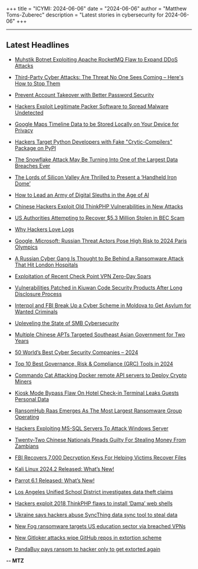 +++
title = "ICYMI: 2024-06-06"
date = "2024-06-06"
author = "Matthew Toms-Zuberec"
description = "Latest stories in cybersecurity for 2024-06-06"
+++

---------------------------------------------------------------------------
## Latest Headlines
- [Muhstik Botnet Exploiting Apache RocketMQ Flaw to Expand DDoS Attacks](https://thehackernews.com/2024/06/muhstik-botnet-exploiting-apache.html)

- [Third-Party Cyber Attacks: The Threat No One Sees Coming – Here's How to Stop Them](https://thehackernews.com/2024/06/third-party-cyber-attacks-threat-no-one.html)

- [Prevent Account Takeover with Better Password Security](https://thehackernews.com/2024/06/prevent-account-takeover-with-better.html)

- [Hackers Exploit Legitimate Packer Software to Spread Malware Undetected](https://thehackernews.com/2024/06/hackers-exploit-legitimate-packer.html)

- [Google Maps Timeline Data to be Stored Locally on Your Device for Privacy](https://thehackernews.com/2024/06/google-maps-timeline-data-to-be-stored.html)

- [Hackers Target Python Developers with Fake "Crytic-Compilers" Package on PyPI](https://thehackernews.com/2024/06/hackers-target-python-developers-with.html)

- [The Snowflake Attack May Be Turning Into One of the Largest Data Breaches Ever](https://www.wired.com/story/snowflake-breach-advanced-auto-parts-lendingtree/)

- [The Lords of Silicon Valley Are Thrilled to Present a ‘Handheld Iron Dome’](https://www.wired.com/story/zeromark-handheld-iron-dome-a16z/)

- [How to Lead an Army of Digital Sleuths in the Age of AI](https://www.wired.com/story/how-to-lead-army-of-digital-sleuths-age-of-ai/)

- [Chinese Hackers Exploit Old ThinkPHP Vulnerabilities in New Attacks](https://www.securityweek.com/chinese-hackers-exploit-old-thinkphp-vulnerabilities-in-new-attacks/)

- [US Authorities Attempting to Recover $5.3 Million Stolen in BEC Scam](https://www.securityweek.com/us-authorities-attempting-to-recover-5-3-million-stolen-in-bec-scam/)

- [Why Hackers Love Logs](https://www.securityweek.com/why-hackers-love-logs/)

- [Google, Microsoft: Russian Threat Actors Pose High Risk to 2024 Paris Olympics](https://www.securityweek.com/google-microsoft-russian-threat-actors-pose-high-risk-to-2024-paris-olympics/)

- [A Russian Cyber Gang Is Thought to Be Behind a Ransomware Attack That Hit London Hospitals](https://www.securityweek.com/a-russian-cyber-gang-is-thought-to-be-behind-a-ransomware-attack-that-hit-london-hospitals/)

- [Exploitation of Recent Check Point VPN Zero-Day Soars](https://www.securityweek.com/exploitation-of-recent-check-point-vpn-zero-day-soars/)

- [Vulnerabilities Patched in Kiuwan Code Security Products After Long Disclosure Process](https://www.securityweek.com/vulnerabilities-patched-in-kiuwan-code-security-products-after-long-disclosure-process/)

- [Interpol and FBI Break Up a Cyber Scheme in Moldova to Get Asylum for Wanted Criminals](https://www.securityweek.com/interpol-and-fbi-break-up-a-cyber-scheme-in-moldova-to-get-asylum-for-wanted-criminals/)

- [Upleveling the State of SMB Cybersecurity](https://www.securityweek.com/upleveling-the-state-of-smb-cybersecurity/)

- [Multiple Chinese APTs Targeted Southeast Asian Government for Two Years](https://www.securityweek.com/multiple-chinese-apts-targeted-southeast-asian-government-for-two-years/)

- [50 World’s Best Cyber Security Companies – 2024](https://cybersecuritynews.com/best-cyber-security-companies/)

- [Top 10 Best Governance, Risk & Compliance (GRC) Tools in 2024](https://cybersecuritynews.com/best-grc-tools/)

- [Commando Cat Attacking Docker remote API servers to Deploy Crypto Miners](https://cybersecuritynews.com/commando-cat-attacking-docker/)

- [Kiosk Mode Bypass Flaw On Hotel Check-in Terminal Leaks Guests Personal Data](https://cybersecuritynews.com/kiosk-mode-bypass-leaks-data/)

- [RansomHub Raas Emerges As The Most Largest Ransomware Group Operating](https://cybersecuritynews.com/ransomhub-raas-largest-ransomware-group/)

- [Hackers Exploiting MS-SQL Servers To Attack Windows Server](https://cybersecuritynews.com/hackers-exploiting-ms-sql-servers/)

- [Twenty-Two Chinese Nationals Pleads Guilty For Stealing Money From Zambians](https://cybersecuritynews.com/twenty-two-chinese-nationals-pleads-guilty/)

- [FBI Recovers 7,000 Decryption Keys For Helping Victims Recover Files](https://cybersecuritynews.com/fbi-recovers-7000-decryption-keys/)

- [Kali Linux 2024.2 Released: What’s New!](https://cybersecuritynews.com/kali-linux-2024-2/)

- [Parrot 6.1 Released: What’s New!](https://cybersecuritynews.com/parrot-6-1-released/)

- [Los Angeles Unified School District investigates data theft claims](https://www.bleepingcomputer.com/news/security/los-angeles-unified-school-district-investigates-data-theft-claims/)

- [Hackers exploit 2018 ThinkPHP flaws to install ‘Dama’ web shells](https://www.bleepingcomputer.com/news/security/hackers-exploit-2018-thinkphp-flaws-to-install-dama-web-shells/)

- [Ukraine says hackers abuse SyncThing data sync tool to steal data](https://www.bleepingcomputer.com/news/security/ukraine-says-hackers-abuse-syncthing-data-sync-tool-to-steal-data/)

- [New Fog ransomware targets US education sector via breached VPNs](https://www.bleepingcomputer.com/news/security/new-fog-ransomware-targets-us-education-sector-via-breached-vpns/)

- [New Gitloker attacks wipe GitHub repos in extortion scheme](https://www.bleepingcomputer.com/news/security/new-gitloker-attacks-wipe-github-repos-in-extortion-scheme/)

- [PandaBuy pays ransom to hacker only to get extorted again](https://www.bleepingcomputer.com/news/security/pandabuy-pays-ransom-to-hacker-only-to-get-extorted-again/)

**-- MTZ**